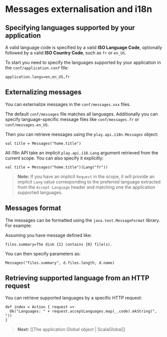 # Messages externalisation and i18n 

## Specifying languages supported by your application

A valid language code is specified by a valid **ISO Language Code**, optionally followed by a valid **ISO Country Code**, such as `fr` or `en_US`.

To start you need to specify the languages supported by your application in the `conf/application.conf` file:

```
application.langs=en,en_US,fr
```

## Externalizing messages

You can externalize messages in the `conf/messages.xxx` files. 

The default `conf/messages` file matches all languages. Additionally you can specify language-specific message files like `conf/messages.fr` or `conf/messages.en_US`.

Then you can retrieve messages using the `play.api.i18n.Messages` object:

```
val title = Messages("home.title")
```

All i18n API take an implicit `play.api.i18.Lang` argument retrieved from the current scope. You can also specify it explicitly:

```
val title = Messages("home.title")(Lang("fr"))
```

> **Note:** If you have an implicit `Request` in the scope, it will provide an implicit `Lang` value corresponding to the preferred language extracted from the `Accept-Language` header and matching one the application supported languages.

## Messages format

The messages can be formatted using the `java.text.MessageFormat` library. For example:

Assuming you have message defined like:

```
files.summary=The disk {1} contains {0} file(s).
```

You can then specify parameters as:

```
Messages("files.summary", d.files.length, d.name)
```

## Retrieving supported language from an HTTP request

You can retrieve supported languages by a specific HTTP request:

```
def index = Action { request =>
  Ok("Languages: " + request.acceptLanguages.map(_.code).mkString(", "))
}
```

> **Next:** [[The application Global object | ScalaGlobal]]